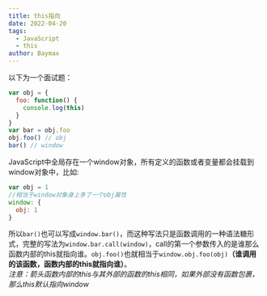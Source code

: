 ```yaml
---
title: this指向
date: 2022-04-20
tags: 
  - JavaScript
  - this
author: Baymax
---
```

以下为一个面试题：
```javascript
var obj = {
  foo: function() {
    console.log(this)
  }
}
var bar = obj.foo
obj.foo() // obj
bar() // window
```
JavaScript中全局存在一个window对象，所有定义的函数或者变量都会挂载到window对象中，比如:
```javascript
var obj = 1
//相当于window对象身上多了一个obj属性
window: {
  obj: 1
}
```
所以`bar()`也可以写成`window.bar()`，而这种写法只是函数调用的一种语法糖形式，完整的写法为`window.bar.call(window)`，call的第一个参数传入的是谁那么函数内部的this就指向谁。`obj.foo()`也就相当于`window.obj.foo(obj)`**（谁调用的该函数，函数内部的this就指向谁）**。<br />_注意：箭头函数内部的this与其外部的函数的this相同，如果外部没有函数包裹，那么this默认指向window_

